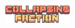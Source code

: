 <p align="center">
    <img width="200" src="https://github.com/NEON-XZR/Collapsing-Faction/blob/main/Img/header.png">
</p>
